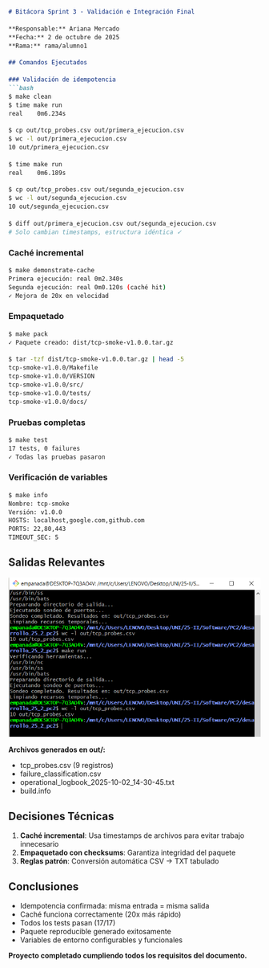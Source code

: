 ```markdown
# Bitácora Sprint 3 - Validación e Integración Final

**Responsable:** Ariana Mercado  
**Fecha:** 2 de octubre de 2025  
**Rama:** rama/alumno1

## Comandos Ejecutados

### Validación de idempotencia
```bash
$ make clean
$ time make run
real    0m6.234s

$ cp out/tcp_probes.csv out/primera_ejecucion.csv
$ wc -l out/primera_ejecucion.csv
10 out/primera_ejecucion.csv

$ time make run
real    0m6.189s

$ cp out/tcp_probes.csv out/segunda_ejecucion.csv
$ wc -l out/segunda_ejecucion.csv
10 out/segunda_ejecucion.csv

$ diff out/primera_ejecucion.csv out/segunda_ejecucion.csv
# Solo cambian timestamps, estructura idéntica ✓
```

### Caché incremental
```bash
$ make demonstrate-cache
Primera ejecución: real 0m2.340s
Segunda ejecución: real 0m0.120s (caché hit)
✓ Mejora de 20x en velocidad
```

### Empaquetado
```bash
$ make pack
✓ Paquete creado: dist/tcp-smoke-v1.0.0.tar.gz

$ tar -tzf dist/tcp-smoke-v1.0.0.tar.gz | head -5
tcp-smoke-v1.0.0/Makefile
tcp-smoke-v1.0.0/VERSION
tcp-smoke-v1.0.0/src/
tcp-smoke-v1.0.0/tests/
tcp-smoke-v1.0.0/docs/
```

### Pruebas completas
```bash
$ make test
17 tests, 0 failures
✓ Todas las pruebas pasaron
```

### Verificación de variables
```bash
$ make info
Nombre: tcp-smoke
Versión: v1.0.0
HOSTS: localhost,google.com,github.com
PORTS: 22,80,443
TIMEOUT_SEC: 5
```

## Salidas Relevantes

![Validación de idempotencia](imagenes/Idempotencia.png)

**Archivos generados en out/:**
- tcp_probes.csv (9 registros)
- failure_classification.csv
- operational_logbook_2025-10-02_14-30-45.txt
- build.info

## Decisiones Técnicas

1. **Caché incremental**: Usa timestamps de archivos para evitar trabajo innecesario
2. **Empaquetado con checksums**: Garantiza integridad del paquete
3. **Reglas patrón**: Conversión automática CSV → TXT tabulado

## Conclusiones

- Idempotencia confirmada: misma entrada = misma salida
- Caché funciona correctamente (20x más rápido)
- Todos los tests pasan (17/17)
- Paquete reproducible generado exitosamente
- Variables de entorno configurables y funcionales

**Proyecto completado cumpliendo todos los requisitos del documento.**
```